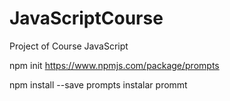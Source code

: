 # JavaScriptCourse
Project of Course JavaScript

npm init 
https://www.npmjs.com/package/prompts

npm install --save prompts instalar prommt
